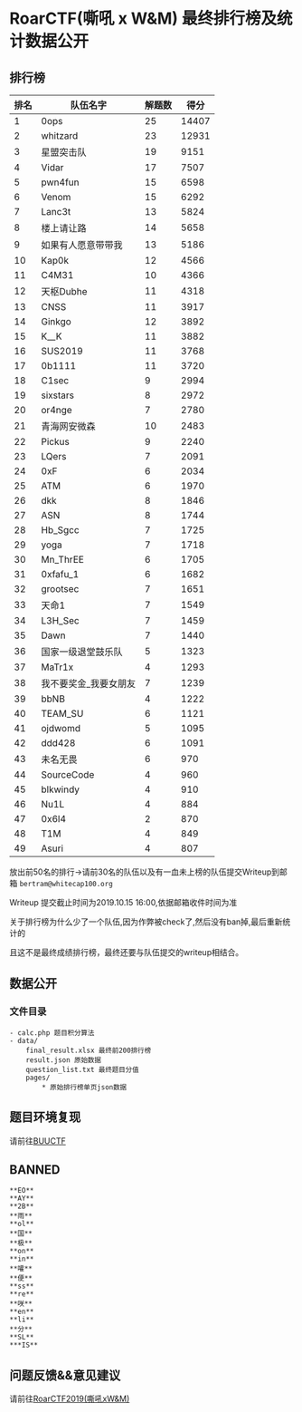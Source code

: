 # RoarCTF(嘶吼 x W&M) 最终排行榜及统计数据公开


## 排行榜

排名|队伍名字|解题数|得分
-|-|-|-
1|0ops  |  25 | 14407
2|whitzard  |  23 | 12931
3|星盟突击队  | 19 | 9151
4|Vidar |  17 | 7507
5|pwn4fun |15 | 6598
6|Venom  | 15 | 6292
7|Lanc3t | 13 | 5824
8|楼上请让路  | 14 | 5658
9|如果有人愿意带带我 |  13 | 5186
10|Kap0k  | 12 | 4566
11|C4M31  | 10 | 4366
12|天枢Dubhe |11 | 4318
13|CNSS  |  11 | 3917
14|Ginkgo | 12 | 3892
15|K__K  |  11|  3882
16|SUS2019| 11 | 3768
17|0b1111 | 11 | 3720
18|C1sec  | 9  | 2994
19|sixstars  |  8  | 2972
20|or4nge | 7 |  2780
21|青海网安微森 | 10 | 2483
22|Pickus | 9  | 2240
23|LQers  | 7  | 2091
24|0xF| 6  | 2034
25|ATM |6  | 1970
26|dkk |8  | 1846
27|ASN |8  | 1744
28|Hb_Sgcc |7 |  1725
29|yoga  |  7  | 1718
30|Mn_ThrEE |   6 |  1705
31|0xfafu_1  |  6  | 1682
32|grootsec  |  7 |  1651
33|天命1| 7  | 1549
34|L3H_Sec |7  | 1459
35|Dawn  |  7  | 1440
36|国家一级退堂鼓乐队  | 5 |  1323
37|MaTr1x | 4  | 1293
38|我不要奖金_我要女朋友 |7  | 1239
39|bbNB   | 4 |  1222
40|TEAM_SU |6  | 1121
41|ojdwomd| 5 |  1095
42|ddd428  |6  | 1091
43|未名无畏   | 6 |  970
44|SourceCode | 4 |  960
45|blkwindy   | 4 | 910
46|Nu1L  |  4  | 884
47|0x6l4  | 2  | 870
48|T1M |4  | 849
49|Asuri |  4  | 807

放出前50名的排行->请前30名的队伍以及有一血未上榜的队伍提交Writeup到邮箱 `bertram@whitecap100.org`

Writeup 提交截止时间为2019.10.15 16:00,依据邮箱收件时间为准

关于排行榜为什么少了一个队伍,因为作弊被check了,然后没有ban掉,最后重新统计的

且这不是最终成绩排行榜，最终还要与队伍提交的writeup相结合。

## 数据公开

### 文件目录

```
- calc.php 题目积分算法
- data/
    final_result.xlsx 最终前200排行榜
    result.json 原始数据
    question_list.txt 最终题目分值
    pages/
        * 原始排行榜单页json数据
```


## 题目环境复现

请前往[BUUCTF](https://buuoj.cn/)

## BANNED

```
**EO**
**AY**
**2B**
**雨**
**ol**
**国**
**极**
**on**
**in**
**嚯**
**便**
**ss**
**re**
**咲**
**en**
**li**
**分**
**SL**
***IS**
```

## 问题反馈&&意见建议

请前往[RoarCTF2019(嘶吼xW&M)](https://wj.qq.com/s2/4758329/f8e8/)